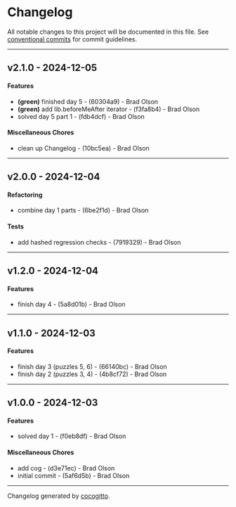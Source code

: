 # Changelog
All notable changes to this project will be documented in this file. See [conventional commits](https://www.conventionalcommits.org/) for commit guidelines.

- - -
## v2.1.0 - 2024-12-05
#### Features
- **(green)** finished day 5 - (60304a9) - Brad Olson
- **(green)** add lib.beforeMeAfter iterator - (f3fa8b4) - Brad Olson
- solved day 5 part 1 - (fdb4dcf) - Brad Olson
#### Miscellaneous Chores
- clean up Changelog - (10bc5ea) - Brad Olson

- - -

## v2.0.0 - 2024-12-04
#### Refactoring
- combine day 1 parts - (6be2f1d) - Brad Olson
#### Tests
- add hashed regression checks - (7919329) - Brad Olson

- - -

## v1.2.0 - 2024-12-04
#### Features
- finish day 4 - (5a8d01b) - Brad Olson

- - -

## v1.1.0 - 2024-12-03
#### Features
- finish day 3 (puzzles 5, 6) - (66140bc) - Brad Olson
- finish day 2 (puzzles 3, 4) - (4b8cf72) - Brad Olson

- - -

## v1.0.0 - 2024-12-03
#### Features
- solved day 1 - (f0eb8df) - Brad Olson
#### Miscellaneous Chores
- add cog - (d3e71ec) - Brad Olson
- initial commit - (5af6d5b) - Brad Olson

- - -

Changelog generated by [cocogitto](https://github.com/cocogitto/cocogitto).